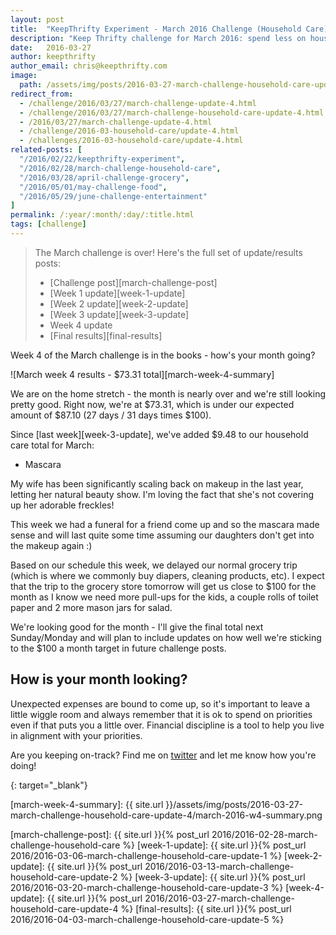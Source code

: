 ```yaml
---
layout: post
title:  "KeepThrifty Experiment - March 2016 Challenge (Household Care) - Week 4 Results"
description: "Keep Thrifty challenge for March 2016: spend less on household items; see our week 4 results"
date:   2016-03-27
author: keepthrifty
author_email: chris@keepthrifty.com
image:
  path: /assets/img/posts/2016-03-27-march-challenge-household-care-update-4/makeup-brush.jpg
redirect_from:
  - /challenge/2016/03/27/march-challenge-update-4.html
  - /challenge/2016/03/27/march-challenge-household-care-update-4.html
  - /2016/03/27/march-challenge-update-4.html
  - /challenge/2016-03-household-care/update-4.html
  - /challenges/2016-03-household-care/update-4.html
related-posts: [
  "/2016/02/22/keepthrifty-experiment",
  "/2016/02/28/march-challenge-household-care",
  "/2016/03/28/april-challenge-grocery",
  "/2016/05/01/may-challenge-food",
  "/2016/05/29/june-challenge-entertainment"
]
permalink: /:year/:month/:day/:title.html
tags: [challenge]
---
```


> The March challenge is over! Here's the full set of update/results posts:
>
>   - [Challenge post][march-challenge-post]
>   - [Week 1 update][week-1-update]
>   - [Week 2 update][week-2-update]
>   - [Week 3 update][week-3-update]
>   - Week 4 update
>   - [Final results][final-results]


Week 4 of the March challenge is in the books - how's your month going?

![March week 4 results - $73.31 total][march-week-4-summary]

We are on the home stretch - the month is nearly over and we're still looking pretty good. Right now, we're at $73.31, which is under our expected amount of $87.10 (27 days / 31 days times $100).

Since [last week][week-3-update], we've added $9.48 to our household care total for March:

* Mascara

My wife has been significantly scaling back on makeup in the last year, letting her natural beauty show. I'm loving the fact that she's not covering up her adorable freckles!

This week we had a funeral for a friend come up and so the mascara made sense and will last quite some time assuming our daughters don't get into the makeup again :)

Based on our schedule this week, we delayed our normal grocery trip (which is where we commonly buy diapers, cleaning products, etc). I expect that the trip to the grocery store tomorrow will get us close to $100 for the month as I know we need more pull-ups for the kids, a couple rolls of toilet paper and 2 more mason jars for salad.

We're looking good for the month - I'll give the final total next Sunday/Monday and will plan to include updates on how well we're sticking to the $100 a month target in future challenge posts.

## How is your month looking? #

Unexpected expenses are bound to come up, so it's important to leave a little wiggle room and always remember that it is ok to spend on priorities even if that puts you a little over. Financial discipline is a tool to help you live in alignment with your priorities.

Are you keeping on-track? Find me on [twitter][twitter-profile] and let me know how you're doing!

[twitter-profile]: http://www.twitter.com/keepthrifty
{: target="_blank"}

[march-week-4-summary]: {{ site.url }}/assets/img/posts/2016-03-27-march-challenge-household-care-update-4/march-2016-w4-summary.png

[march-challenge-post]: {{ site.url }}{% post_url 2016/2016-02-28-march-challenge-household-care %}
[week-1-update]: {{ site.url }}{% post_url 2016/2016-03-06-march-challenge-household-care-update-1 %}
[week-2-update]: {{ site.url }}{% post_url 2016/2016-03-13-march-challenge-household-care-update-2 %}
[week-3-update]: {{ site.url }}{% post_url 2016/2016-03-20-march-challenge-household-care-update-3 %}
[week-4-update]: {{ site.url }}{% post_url 2016/2016-03-27-march-challenge-household-care-update-4 %}
[final-results]: {{ site.url }}{% post_url 2016/2016-04-03-march-challenge-household-care-update-5 %}
